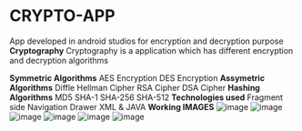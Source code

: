 # CRYPTO-APP
App developed in android studios for encryption and decryption purpose
**Cryptography**
Cryptography is a application which has different encryption and decryption algorithms

**Symmetric Algorithms**
AES Encryption
DES Encryption
**Assymetric Algorithms**
Diffle Hellman Cipher
RSA Cipher
DSA Cipher
**Hashing Algorithms**
MD5
SHA-1
SHA-256
SHA-512
**Technologies used**
Fragment
side Navigation Drawer
XML & JAVA
**Working IMAGES**
![image](https://github.com/user-attachments/assets/53dab2fa-9905-4d2e-babd-f50d56a7cb5d)
![image](https://github.com/user-attachments/assets/b0b1fb08-e997-4d74-8ade-22adc1d18ec9)
![image](https://github.com/user-attachments/assets/41559539-bc9f-4b33-a609-0bb2f904ed12)
![image](https://github.com/user-attachments/assets/1a929ebb-515d-4e0a-902c-2f9a9bb0b605)
![image](https://github.com/user-attachments/assets/4f6185e5-2408-4d3a-bab3-31ccba6d0c93)
![image](https://github.com/user-attachments/assets/027e9567-6ac1-4371-ae05-8285d2681c5a)
